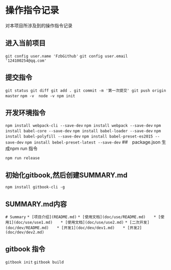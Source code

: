# 操作指令记录

对本项目所涉及到的操作指令记录

## 进入当前项目

``` git config user.name 'FzbGithub' ```
``` git config user.email '124100254@qq.com' ```
## 提交指令

``` git status git diff git add . git commit -m '第一次提交' git push origin master ```
``` npm -v  node -v npm init ```

## 开发环境指令

``` npm install webpack-cli --save-dev ```
``` npm install webpack --save-dev ```
``` npm install babel-core --save-dev ```
``` npm install babel-loader --save-dev ```
``` npm install babel-polyfill --save-dev ```
``` npm install babel-preset-es2015 --save-dev ```
``` npm install bebel-preset-latest --save-dev ```
##　package.json 生成npm run 指令

``` npm run release ```

## 初始化gitbook,然后创建SUMMARY.md
``` npm install gitbook-cli -g ```

## SUMMARY.md内容

``` # Summary ```
``` * [项目介绍](README.md) ```
``` * [使用文档](doc/use/README.md) ```
```    * [使用1](doc/use/use1.md) ```
```    * [使用文档](doc/use/use2.md) ```
``` * [二次开发](doc/dev/README.md) ```
```    * [开发1](doc/dev/dev1.md) ```
```    * [开发2](doc/dev/dev2.md) ```

## gitbook 指令

``` gitbook init ```
``` gitbook build ```
